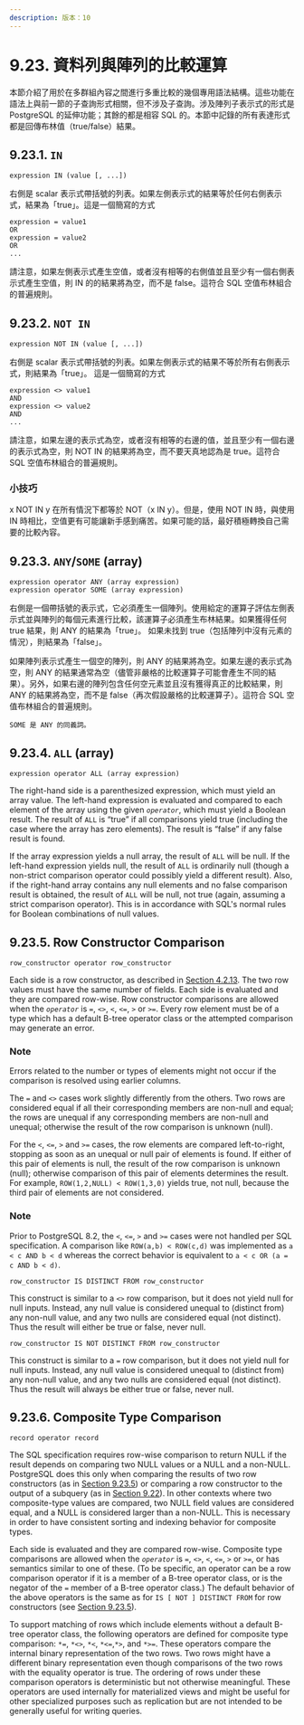 ```yaml
---
description: 版本：10
---
```


# 9.23. 資料列與陣列的比較運算

本節介紹了用於在多群組內容之間進行多重比較的幾個專用語法結構。這些功能在語法上與前一節的子查詢形式相關，但不涉及子查詢。涉及陣列子表示式的形式是 PostgreSQL 的延伸功能；其餘的都是相容 SQL 的。本節中記錄的所有表達形式都是回傳布林值（true/false）結果。

## 9.23.1. `IN`

```text
expression IN (value [, ...])
```

右側是 scalar 表示式帶括號的列表。如果左側表示式的結果等於任何右側表示式，結果為「true」。這是一個簡寫的方式

```text
expression = value1
OR
expression = value2
OR
...
```

請注意，如果左側表示式產生空值，或者沒有相等的右側值並且至少有一個右側表示式產生空值，則 IN 的的結果將為空，而不是 false。這符合 SQL 空值布林組合的普遍規則。

## 9.23.2. `NOT IN`

```text
expression NOT IN (value [, ...])
```

右側是 scalar 表示式帶括號的列表。如果左側表示式的結果不等於所有右側表示式，則結果為「true」。 這是一個簡寫的方式

```text
expression <> value1
AND
expression <> value2
AND
...
```

請注意，如果左邊的表示式為空，或者沒有相等的右邊的值，並且至少有一個右邊的表示式為空，則 NOT IN 的結果將為空，而不要天真地認為是 true。這符合 SQL 空值布林組合的普遍規則。

### 小技巧

x NOT IN y 在所有情況下都等於 NOT（x IN y）。但是，使用 NOT IN 時，與使用 IN 時相比，空值更有可能讓新手感到痛苦。如果可能的話，最好積極轉換自己需要的比較內容。

## 9.23.3. `ANY`/`SOME` \(array\)

```text
expression operator ANY (array expression)
expression operator SOME (array expression)
```

右側是一個帶括號的表示式，它必須產生一個陣列。使用給定的運算子評估左側表示式並與陣列的每個元素進行比較，該運算子必須產生布林結果。如果獲得任何 true 結果，則 ANY 的結果為「true」。 如果未找到 true（包括陣列中沒有元素的情況），則結果為「false」。

如果陣列表示式產生一個空的陣列，則 ANY 的結果將為空。如果左邊的表示式為空，則 ANY 的結果通常為空（儘管非嚴格的比較運算子可能會產生不同的結果）。另外，如果右邊的陣列包含任何空元素並且沒有獲得真正的比較結果，則 ANY 的結果將為空，而不是 false（再次假設嚴格的比較運算子）。這符合 SQL 空值布林組合的普遍規則。

`SOME 是 ANY 的同義詞。`

## 9.23.4. `ALL` \(array\)

```text
expression operator ALL (array expression)
```

The right-hand side is a parenthesized expression, which must yield an array value. The left-hand expression is evaluated and compared to each element of the array using the given _`operator`_, which must yield a Boolean result. The result of `ALL` is “true” if all comparisons yield true \(including the case where the array has zero elements\). The result is “false” if any false result is found.

If the array expression yields a null array, the result of `ALL` will be null. If the left-hand expression yields null, the result of `ALL` is ordinarily null \(though a non-strict comparison operator could possibly yield a different result\). Also, if the right-hand array contains any null elements and no false comparison result is obtained, the result of `ALL` will be null, not true \(again, assuming a strict comparison operator\). This is in accordance with SQL's normal rules for Boolean combinations of null values.

## 9.23.5. Row Constructor Comparison

```text
row_constructor operator row_constructor
```

Each side is a row constructor, as described in [Section 4.2.13](https://www.postgresql.org/docs/10/static/sql-expressions.html#SQL-SYNTAX-ROW-CONSTRUCTORS). The two row values must have the same number of fields. Each side is evaluated and they are compared row-wise. Row constructor comparisons are allowed when the _`operator`_ is `=`, `<>`, `<`, `<=`, `>` or `>=`. Every row element must be of a type which has a default B-tree operator class or the attempted comparison may generate an error.

### Note

Errors related to the number or types of elements might not occur if the comparison is resolved using earlier columns.

The `=` and `<>` cases work slightly differently from the others. Two rows are considered equal if all their corresponding members are non-null and equal; the rows are unequal if any corresponding members are non-null and unequal; otherwise the result of the row comparison is unknown \(null\).

For the `<`, `<=`, `>` and `>=` cases, the row elements are compared left-to-right, stopping as soon as an unequal or null pair of elements is found. If either of this pair of elements is null, the result of the row comparison is unknown \(null\); otherwise comparison of this pair of elements determines the result. For example, `ROW(1,2,NULL) < ROW(1,3,0)` yields true, not null, because the third pair of elements are not considered.

### Note

Prior to PostgreSQL 8.2, the `<`, `<=`, `>` and `>=` cases were not handled per SQL specification. A comparison like `ROW(a,b) < ROW(c,d)` was implemented as `a < c AND b < d` whereas the correct behavior is equivalent to `a < c OR (a = c AND b < d)`.

```text
row_constructor IS DISTINCT FROM row_constructor
```

This construct is similar to a `<>` row comparison, but it does not yield null for null inputs. Instead, any null value is considered unequal to \(distinct from\) any non-null value, and any two nulls are considered equal \(not distinct\). Thus the result will either be true or false, never null.

```text
row_constructor IS NOT DISTINCT FROM row_constructor
```

This construct is similar to a `=` row comparison, but it does not yield null for null inputs. Instead, any null value is considered unequal to \(distinct from\) any non-null value, and any two nulls are considered equal \(not distinct\). Thus the result will always be either true or false, never null.

## 9.23.6. Composite Type Comparison

```text
record operator record
```

The SQL specification requires row-wise comparison to return NULL if the result depends on comparing two NULL values or a NULL and a non-NULL. PostgreSQL does this only when comparing the results of two row constructors \(as in [Section 9.23.5](https://www.postgresql.org/docs/10/static/functions-comparisons.html#ROW-WISE-COMPARISON)\) or comparing a row constructor to the output of a subquery \(as in [Section 9.22](https://www.postgresql.org/docs/10/static/functions-subquery.html)\). In other contexts where two composite-type values are compared, two NULL field values are considered equal, and a NULL is considered larger than a non-NULL. This is necessary in order to have consistent sorting and indexing behavior for composite types.

Each side is evaluated and they are compared row-wise. Composite type comparisons are allowed when the _`operator`_ is `=`, `<>`, `<`, `<=`, `>` or `>=`, or has semantics similar to one of these. \(To be specific, an operator can be a row comparison operator if it is a member of a B-tree operator class, or is the negator of the `=` member of a B-tree operator class.\) The default behavior of the above operators is the same as for `IS [ NOT ] DISTINCT FROM` for row constructors \(see [Section 9.23.5](https://www.postgresql.org/docs/10/static/functions-comparisons.html#ROW-WISE-COMPARISON)\).

To support matching of rows which include elements without a default B-tree operator class, the following operators are defined for composite type comparison: `*=`, `*<>`, `*<`, `*<=`,`*>`, and `*>=`. These operators compare the internal binary representation of the two rows. Two rows might have a different binary representation even though comparisons of the two rows with the equality operator is true. The ordering of rows under these comparison operators is deterministic but not otherwise meaningful. These operators are used internally for materialized views and might be useful for other specialized purposes such as replication but are not intended to be generally useful for writing queries.


